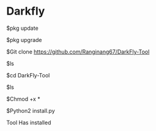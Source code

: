 # Darkfly

$pkg update

$pkg upgrade

$Git clone https://github.com/Ranginang67/DarkFly-Tool

$ls

$cd DarkFly-Tool

$ls

$Chmod +x *

$Python2 install.py

Tool Has installed
